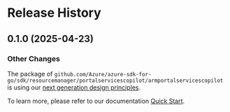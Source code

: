 # Release History

## 0.1.0 (2025-04-23)
### Other Changes

The package of `github.com/Azure/azure-sdk-for-go/sdk/resourcemanager/portalservicescopilot/armportalservicescopilot` is using our [next generation design principles](https://azure.github.io/azure-sdk/general_introduction.html).

To learn more, please refer to our documentation [Quick Start](https://aka.ms/azsdk/go/mgmt).